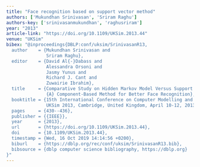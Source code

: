 ```yaml
---
title: "Face recognition based on support vector method"
authors: ['Mukundhan Srinivasan', 'Sriram Raghu']
authors-key: ['srinivasanmukundhan', 'raghusriram']
year: "2013"
article-link: "https://doi.org/10.1109/UKSim.2013.44"
venue: "UKSim"
bibex: "@inproceedings{DBLP:conf/uksim/SrinivasanR13,
  author    = {Mukundhan Srinivasan and
               Sriram Raghu},
  editor    = {David Al{-}Dabass and
               Alessandra Orsoni and
               Jasmy Yunus and
               Richard J. Cant and
               Zuwairie Ibrahim},
  title     = {Comparative Study on Hidden Markov Model Versus Support Vector Machine:
               {A} Component-Based Method for Better Face Recognition},
  booktitle = {15th International Conference on Computer Modelling and Simulation,
               UKSim 2013, Cambridge, United Kingdom, April 10-12, 2013},
  pages     = {430--436},
  publisher = {{IEEE}},
  year      = {2013},
  url       = {https://doi.org/10.1109/UKSim.2013.44},
  doi       = {10.1109/UKSim.2013.44},
  timestamp = {Wed, 16 Oct 2019 14:14:56 +0200},
  biburl    = {https://dblp.org/rec/conf/uksim/SrinivasanR13.bib},
  bibsource = {dblp computer science bibliography, https://dblp.org}
}"
---
```

